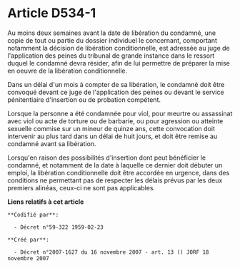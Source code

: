 # Article D534-1

Au moins deux semaines avant la date de libération du condamné, une copie de tout ou partie du dossier individuel le
concernant, comportant notamment la décision de libération conditionnelle, est adressée au juge de l'application des peines
du tribunal de grande instance dans le ressort duquel le condamné devra résider, afin de lui permettre de préparer la mise en
oeuvre de la libération conditionnelle.

Dans un délai d'un mois à compter de sa libération, le condamné doit être convoqué devant ce juge de l'application des peines
ou devant le service pénitentiaire d'insertion ou de probation compétent.

Lorsque la personne a été condamnée pour viol, pour meurtre ou assassinat avec viol ou acte de torture ou de barbarie, ou
pour agression ou atteinte sexuelle commise sur un mineur de quinze ans, cette convocation doit intervenir au plus tard dans
un délai de huit jours, et doit être remise au condamné avant sa libération.

Lorsqu'en raison des possibilités d'insertion dont peut bénéficier le condamné, et notamment de la date à laquelle ce dernier
doit débuter un emploi, la libération conditionnelle doit être accordée en urgence, dans des conditions ne permettant pas de
respecter les délais prévus par les deux premiers alinéas, ceux-ci ne sont pas applicables.

**Liens relatifs à cet article**

	**Codifié par**:

	  - Décret n°59-322 1959-02-23

	**Créé par**:

	  - Décret n°2007-1627 du 16 novembre 2007 - art. 13 () JORF 18 novembre 2007
